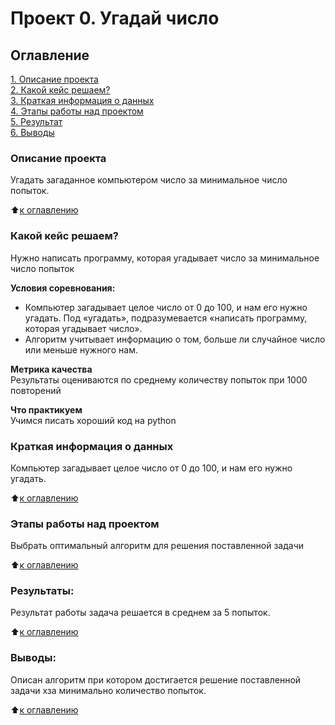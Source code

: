# Проект 0. Угадай число

## Оглавление  
[1. Описание проекта](https://github.com/AnyaChirkova/First_project/blob/main/README.md#Описание-проекта)  
[2. Какой кейс решаем?](https://github.com/AnyaChirkova/First_project/blob/main/README.md#Какой-кейс-решаем)  
[3. Краткая информация о данных](https://github.com/AnyaChirkova/First_project/blob/main/README.md#Краткая-информация-о-данных)  
[4. Этапы работы над проектом](https://github.com/AnyaChirkova/First_project/blob/main/README.md#Этапы-работы-над-проектом)  
[5. Результат](https://github.com/AnyaChirkova/First_project/blob/main/README.md#Результат)    
[6. Выводы](https://github.com/AnyaChirkova/First_project/blob/main/README.md#Выводы) 

### Описание проекта    
Угадать загаданное компьютером число за минимальное число попыток.

:arrow_up:[к оглавлению](_)


### Какой кейс решаем?    
Нужно написать программу, которая угадывает число за минимальное число попыток

**Условия соревнования:**  
- Компьютер загадывает целое число от 0 до 100, и нам его нужно угадать. Под «угадать», подразумевается «написать программу, которая угадывает число».
- Алгоритм учитывает информацию о том, больше ли случайное число или меньше нужного нам.

**Метрика качества**     
Результаты оцениваются по среднему количеству попыток при 1000 повторений

**Что практикуем**     
Учимся писать хороший код на python


### Краткая информация о данных
Компьютер загадывает целое число от 0 до 100, и нам его нужно угадать.
  
:arrow_up:[к оглавлению](https://github.com/AnyaChirkova/First_project/blob/main/README.md#Оглавление)


### Этапы работы над проектом  
Выбрать оптимальный алгоритм для решения поставленной задачи

:arrow_up:[к оглавлению](https://github.com/AnyaChirkova/First_project/blob/main/README.md#Оглавление)


### Результаты:  
Результат работы
задача решается в среднем за 5 попыток.

:arrow_up:[к оглавлению](https://github.com/AnyaChirkova/First_project/blob/main/README.md#Оглавление)


### Выводы:  
Описан алгоритм при котором достигается решение поставленной задачи хза минимально количество попыток.

:arrow_up:[к оглавлению](https://github.com/AnyaChirkova/First_project/blob/main/README.md#Оглавление)
